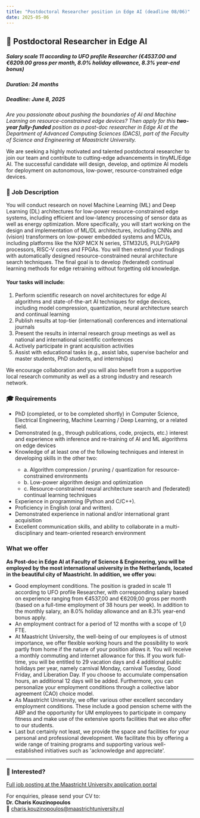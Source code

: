 ```yaml
---
title: "Postdoctoral Researcher position in Edge AI (deadline 08/06)"
date: 2025-05-06
---
```


<h2>🚀 Postdoctoral Researcher in Edge AI</h2>
<h5>Salary scale 11 according to UFO profile Researcher (€4537.00 and €6209.00 gross per month, 8.0% holiday allowance, 8.3% year-end bonus)</h5>
<h5>Duration: 24 months</h5>
<h5>Deadline: June 8, 2025</h5> 

<p><i>Are you passionate about pushing the boundaries of AI and Machine Learning on resource-constrained edge devices? Then apply for this <b>two-year fully-funded</b> position as a post-doc researcher in Edge AI at the Department of Advanced Computing Sciences (DACS), part of the Faculty of Science and Engineering at Maastricht University.</i></p>

<p>We are seeking a highly motivated and talented postdoctoral researcher to join our team and contribute to cutting-edge advancements in tinyML/Edge AI. The successful candidate will design, develop, and optimize AI models for deployment on autonomous, low-power, resource-constrained edge devices.</p>

<h3>🔬 Job Description</h3>

<p>You will conduct research on novel Machine Learning (ML) and Deep Learning (DL) architectures for low-power resource-constrained edge systems, including efficient and low-latency processing of sensor data as well as energy optimization. More specifically, you will start working on the design and implementation of ML/DL architectures, including CNNs and (vision) transformers on low-power embedded systems and MCUs, including platforms like the NXP MCX N series, STM32U5, PULP/GAP9 processors, RISC-V cores and FPGAs. You will then extend your findings with automatically designed resource-constrained neural architecture search techniques. The final goal is to develop (federated) continual learning methods for edge retraining without forgetting old knowledge.</p>

<h4>Your tasks will include:</h4>
<ol>
  <li>Perform scientific research on novel architectures for edge AI algorithms and state-of-the-art AI techniques for edge devices, including model compression, quantization, neural architecture search and continual learning</li>
  <li>Publish results at top-tier (international) conferences and international journals</li>
  <li>Present the results in internal research group meetings as well as national and international scientific conferences</li>
  <li>Actively participate in grant acquisition activities</li>
  <li>Assist with educational tasks (e.g., assist labs, supervise bachelor and master students, PhD students, and internships)</li>
</ol>

<p>We encourage collaboration and you will also benefit from a supportive local research community as well as a strong industry and research network.</p>

<h3>🎓 Requirements</h3>
<ul>
<li>PhD (completed, or to be completed shortly) in Computer Science, Electrical Engineering, Machine Learning / Deep Learning, or a related field.</li>
<li>Demonstrated (e.g., through publications, code, projects, etc.) interest and experience with inference and re-training of AI and ML algorithms on edge devices</li>
<li>Knowledge of at least one of the following techniques and interest in developing skills in the other two:</li>
<ul>
<li>a. Algorithm compression / pruning / quantization for resource-constrained environments</li>
<li>b. Low-power algorithm design and optimization</li>
<li>c. Resource-constrained neural architecture search and (federated) continual learning techniques</li>
</ul>
<li>Experience in programming (Python and C/C++).</li>
<li>Proficiency in English (oral and written).</li>
<li>Demonstrated experience in national and/or international grant acquisition</li>
<li>Excellent communication skills, and ability to collaborate in a multi-disciplinary and team-oriented research environment</li>
</ul>

<h3>What we offer</h3>
<p><b>As Post-doc in Edge AI at Faculty of Science & Engineering, you will be employed by the most international university in the Netherlands, located in the beautiful city of Maastricht. In addition, we offer you:</b></p>

<ul>
<li>Good employment conditions. The position is graded in scale 11 according to UFO profile Researcher, with corresponding salary based on experience ranging from €4537,00 and €6209,00 gross per month (based on a full-time employment of 38 hours per week). In addition to the monthly salary, an 8.0% holiday allowance and an 8.3% year-end bonus apply.</li>
<li>An employment contract for a period of 12 months with a scope of 1,0 FTE.</li>
<li>At Maastricht University, the well-being of our employees is of utmost importance, we offer flexible working hours and the possibility to work partly from home if the nature of your position allows it. You will receive a monthly commuting and internet allowance for this. If you work full-time, you will be entitled to 29 vacation days and 4 additional public holidays per year, namely carnival Monday, carnival Tuesday, Good Friday, and Liberation Day. If you choose to accumulate compensation hours, an additional 12 days will be added. Furthermore, you can personalize your employment conditions through a collective labor agreement (CAO) choice model.</li> 
<li>As Maastricht University, we offer various other excellent secondary employment conditions. These include a good pension scheme with the ABP and the opportunity for UM employees to participate in company fitness and make use of the extensive sports facilities that we also offer to our students.</li> 
<li>Last but certainly not least, we provide the space and facilities for your personal and professional development. We facilitate this by offering a wide range of training programs and supporting various well-established initiatives such as 'acknowledge and appreciate'. </li>
</ul>

<hr>

<h3>📩 Interested?</h3>
<p> <a href="https://vacancies.maastrichtuniversity.nl/job/Maastricht-Post-doc-in-Edge-AI/819740702/">Full job posting at the Maastricht University application portal</a> </p>

<p>For enquiries, please send your CV to:
<br>
  <strong>Dr. Charis Kouzinopoulos</strong><br>
  📧 <a href="mailto:charis.kouzinopoulos@maastrichtuniversity.nl">charis.kouzinopoulos@maastrichtuniversity.nl</a>
</p>